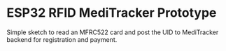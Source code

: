 # ESP32 RFID MediTracker Prototype

Simple sketch to read an MFRC522 card and post the UID to MediTracker backend for registration and payment.
